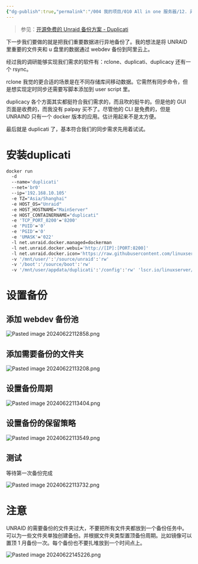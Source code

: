 ```yaml
---
{"dg-publish":true,"permalink":"/004 我的项目/010 All in one 服务器/12. 异地备份/","dgPassFrontmatter":true,"created":"2024-06-22T11:04:32.347+08:00","updated":"2024-06-22T14:52:27.255+08:00"}
---
```


>参见：[开源免费的 Unraid 备份方案 - Duplicati](https://slarker.me/unraid-backup-duplicati/)

下一步我们要做的就是把我们重要数据进行异地备份了。我的想法是将 UNRAID 里重要的文件夹和 u 盘里的数据通过 webdev 备份到阿里云上。

经过我的调研能够实现我们需求的软件有：rclone、duplicati、duplicacy 还有一个 rsync。

rclone 我觉的更合适的场景是在不同存储库间移动数据。它需然有同步命令，但是想实现定时同步还需要写脚本添加到 user script 里。

duplicacy 各个方面其实都挺符合我们需求的，而且吹的挺牛的。但是他的 GUI 页面是收费的，而我没有 palpay 买不了。尽管他的 CLI 是免费的，但是 UNRAIND 只有一个 docker 版本的应用。估计用起来不是太方便。

最后就是 duplicati 了，基本符合我们的同步需求先用着试试。
# 安装duplicati

```zsh
docker run  
  -d  
  --name='duplicati'  
  --net='br0'  
  --ip='192.168.10.105'  
  -e TZ="Asia/Shanghai"  
  -e HOST_OS="Unraid"  
  -e HOST_HOSTNAME="MainServer"  
  -e HOST_CONTAINERNAME="duplicati"  
  -e 'TCP_PORT_8200'='8200'  
  -e 'PUID'='0'  
  -e 'PGID'='0'  
  -e 'UMASK'='022'  
  -l net.unraid.docker.managed=dockerman  
  -l net.unraid.docker.webui='http://[IP]:[PORT:8200]'  
  -l net.unraid.docker.icon='https://raw.githubusercontent.com/linuxserver/docker-templates/master/linuxserver.io/img/duplicati-logo.png'  
  -v '/mnt/user/':'/source/unraid':'rw'  
  -v '/boot':'/source/boot':'rw' 
  -v '/mnt/user/appdata/duplicati':'/config':'rw' 'lscr.io/linuxserver/duplicati'
```
# 设置备份
## 添加 webdev 备份池

![Pasted image 20240622112858.png](/img/user/$/$Sys999%20Attachment/Pasted%20image%2020240622112858.png)
## 添加需要备份的文件夹

![Pasted image 20240622113208.png](/img/user/$/$Sys999%20Attachment/Pasted%20image%2020240622113208.png)
## 设置备份周期

![Pasted image 20240622113404.png](/img/user/$/$Sys999%20Attachment/Pasted%20image%2020240622113404.png)
## 设置备份的保留策略

![Pasted image 20240622113549.png](/img/user/$/$Sys999%20Attachment/Pasted%20image%2020240622113549.png)
## 测试

等待第一次备份完成

![Pasted image 20240622113732.png](/img/user/$/$Sys999%20Attachment/Pasted%20image%2020240622113732.png)
# 注意

UNRAID 的需要备份的文件夹过大，不要把所有文件夹都放到一个备份任务中。可以为一些文件夹单独创建备份。并根据文件夹类型置顶备份周期。比如镜像可以置顶 1 月备份一次。每个备份也不要扎堆放到一个时间点上。

![Pasted image 20240622145226.png](/img/user/$/$Sys999%20Attachment/Pasted%20image%2020240622145226.png)